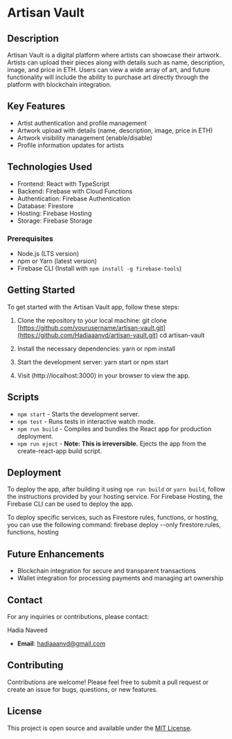 # Artisan Vault

## Description

Artisan Vault is a digital platform where artists can showcase their artwork. Artists can upload their pieces along with details such as name, description, image, and price in ETH. Users can view a wide array of art, and future functionality will include the ability to purchase art directly through the platform with blockchain integration.


## Key Features

- Artist authentication and profile management
- Artwork upload with details (name, description, image, price in ETH)
- Artwork visibility management (enable/disable)
- Profile information updates for artists


## Technologies Used

- Frontend: React with TypeScript
- Backend: Firebase with Cloud Functions
- Authentication: Firebase Authentication
- Database: Firestore
- Hosting: Firebase Hosting
- Storage: Firebase Storage


### Prerequisites
- Node.js (LTS version)
- npm or Yarn (latest version)
- Firebase CLI (Install with `npm install -g firebase-tools`)


## Getting Started

To get started with the Artisan Vault app, follow these steps:

1. Clone the repository to your local machine:
git clone [https://github.com/yourusername/artisan-vault.git](https://github.com/Hadiaaanvd/artisan-vault.git)
cd artisan-vault

2. Install the necessary dependencies:
yarn or npm install 

3. Start the development server:
yarn start or npm start

4. Visit (http://localhost:3000) in your browser to view the app.


## Scripts

- `npm start` - Starts the development server.
- `npm test` - Runs tests in interactive watch mode.
- `npm run build` - Compiles and bundles the React app for production deployment.
- `npm run eject` - **Note: This is irreversible.** Ejects the app from the create-react-app build script.


## Deployment

To deploy the app, after building it using `npm run build` or `yarn build`, follow the instructions provided by your hosting service. For Firebase Hosting, the Firebase CLI can be used to deploy the app.

To deploy specific services, such as Firestore rules, functions, or hosting, you can use the following command: firebase deploy --only firestore:rules, functions, hosting



## Future Enhancements

- Blockchain integration for secure and transparent transactions
- Wallet integration for processing payments and managing art ownership


## Contact

For any inquiries or contributions, please contact:

Hadia Naveed
- **Email**: hadiaaanvd@gmail.com


## Contributing

Contributions are welcome! Please feel free to submit a pull request or create an issue for bugs, questions, or new features.


## License

This project is open source and available under the [MIT License](https://opensource.org/license/mit/).


